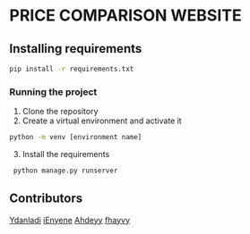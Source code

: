 # PRICE COMPARISON WEBSITE
## Installing requirements
```bash
pip install -r requirements.txt
```

### Running the project

1. Clone the repository
2. Create a virtual environment and activate it
```bash
python -m venv [environment name]
```
3. Install the requirements

```bash
 python manage.py runserver 
 ```



## Contributors
[Ydanladi](https://github.com/Ydanladi)
[iEnyene](https://github.com/enyene)
[Ahdeyy](https://github.com/Ahdeyyy)
[fhayvy](https://github.com/fhayvy)
